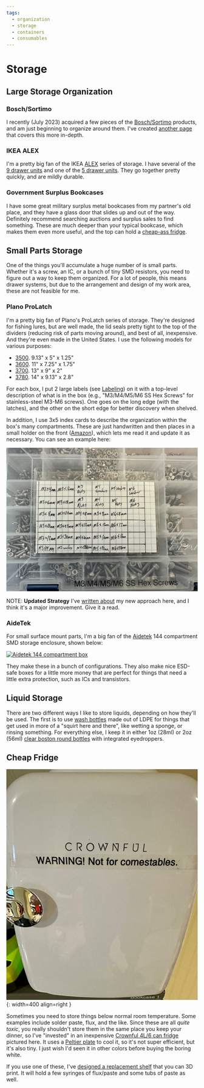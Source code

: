 ```yaml
---
tags:
  - organization
  - storage
  - containers
  - consumables
---
```

# Storage

<!--
* Discoverability as an idea as it applies to storage.
-->

## Large Storage Organization

### Bosch/Sortimo

I recently (July 2023) acquired a few pieces of the
[Bosch/Sortimo](sortimo.md) products, and am just beginning to organize
around them. I've created [another page](sortimo.md) that covers this
more in-depth.

### IKEA ALEX

I'm a pretty big fan of the IKEA
[ALEX](https://www.ikea.com/us/en/cat/alex-series-47147/) series of storage. I
have several of the [9 drawer
units](https://www.ikea.com/us/en/p/alex-drawer-unit-with-9-drawers-white-90486139/)
and one of the [5 drawer
units](https://www.ikea.com/us/en/p/alex-drawer-unit-white-00473546/). They go
together pretty quickly, and are mildly durable.

### Government Surplus Bookcases

I have some great military surplus metal bookcases from my partner's old
place, and they have a glass door that slides up and out of the way.
Definitely recommend searching auctions and surplus sales to find
something. These are much deeper than your typical bookcase, which makes
them even more useful, and the top can hold a [cheap-ass
fridge](#cheap-fridge). 

## Small Parts Storage

One of the things you'll accumulate a huge number of is small parts.
Whether it's a screw, an IC, or a bunch of tiny SMD resistors, you need
to figure out a way to keep them organized. For a lot of people, this
means drawer systems, but due to the arrangement and design of my work
area, these are not feasible for me.

### Plano ProLatch

I'm a pretty big fan of Plano's ProLatch series of storage. They're designed for
fishing lures, but are well made, the lid seals pretty tight to the top of the
dividers (reducing risk of parts moving around), and best of all, inexpensive.
And they're even made in the United States. I use the following models for
various purposes:

* [3500](https://www.planooutdoors.com/prolatch-3500-stowaway-1592729). 9.13" x
  5" x 1.25"
* [3600](https://www.planooutdoors.com/prolatch-3600-stowaway-1592734). 11" x
  7.25" x 1.75"
* [3700](https://www.planooutdoors.com/prolatch-3700-stowaway-1592742). 13" x 9"
  x 2"
* [3780](https://www.planooutdoors.com/prolatch-3700-deep-bulk-stowaway-1592738).
  14" x 9.13" x 2.8"

For each box, I put 2 large labels (see [Labeling](labeling.md)) on it with a
top-level description of what is in the box (e.g., "M3/M4/M5/M6 SS Hex Screws" for
stainless-steel M3-M6 screws). One goes on the long edge (with the latches), and
the other on the short edge for better discovery when shelved.

In addition, I use 3x5 index cards to describe the organization within the box's
many compartments. These are just handwritten and then places in a small holder
on the front ([Amazon](https://www.amazon.com/gp/product/B0BJQ7TM4F/)), which
lets me read it and update it as necessary. You can see an example here:

![Box with 3x5 card label attached on the front](../img/parts-box-front-card.jpg)

NOTE: **Updated Strategy** I've [written
about](inventory.md#storage-boxes) my new approach here, and I think
it's a major improvement. Give it a read.
<!--
TODO: Update this as I move to Sortimo, and how I'm using the Plano containers.
-->

### AideTek

For small surface mount parts, I'm a big fan of the
[Aidetek](https://aidetek.com/mm5/merchant.mvc?Screen=PROD&Store_Code=A&Product_Code=BOXALL)
144 compartment SMD storage enclosure, shown below:

[![Aidetek 144 compartment
box](../img/aidetek-boxall-144.jpg)](https://aidetek.com/mm5/merchant.mvc?Screen=PROD&Store_Code=A&Product_Code=BOXALL)

They make these in a bunch of configurations. They also make nice
ESD-safe boxes for a little more money that are perfect for things that
need a little extra protection, such as ICs and transistors.

## Liquid Storage

There are two different ways I like to store liquids, depending on how
they'll be used. The first is to use [wash
bottles](https://www.amazon.com/gp/aw/d/B07Z8ZN9Z3/) made out of LDPE
for things that get used in more of a "squirt here and there", like
wetting a sponge, or rinsing something. For everything else, I keep it
in either 1oz (28ml) or 2oz (56ml) [clear boston round
bottles](https://www.specialtybottle.com/glass-bottles/clear-boston-rounds)
with integrated eyedroppers. 

## Cheap Fridge

![Crownful fridge](../img/solder-fridge-exterior.jpg){: width=400 align=right }

Sometimes you need to store things below normal room temperature. Some
examples include solder paste, flux, and the like. Since these are all
_quite toxic_, you really shouldn't store them in the same place you
keep your dinner, so I've "invested" in an inexpensive [Crownful 4L/6
can
fridge](https://crownful.com/collections/beverage-cooler/products/crownful-4-liter-6-can-mini-fridge-white)
pictured here. It uses a [Peltier
plate](https://en.wikipedia.org/wiki/Thermoelectric_cooling) to cool it,
so it's not super efficient, but it's also tiny. I just wish I'd seen it
in other colors before buying the boring white.

If you use one of these, I've [designed a replacement
shelf](https://www.printables.com/model/512793-interior-shelf-for-crownful-4l-mini-fridge)
that you can 3D print. It will hold a few syringes of flux/paste and
some tubs of paste as well. 